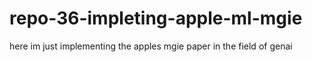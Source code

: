 # repo-36-impleting-apple-ml-mgie
here im just implementing the apples mgie paper in the field of genai
